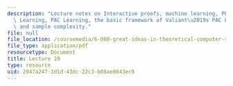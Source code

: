 ```yaml
---
description: "Lecture notes on Interactive proofs, machine learning, Philosophy Of\
  \ Learning, PAC Learning, the basic framework of Valiant\u2019s PAC Learning theory,\
  \ and sample complexity."
file: null
file_location: /coursemedia/6-080-great-ideas-in-theoretical-computer-science-spring-2008/2047a2471d1d43dc22c3b08ae8043ec9_lec19.pdf
file_type: application/pdf
resourcetype: Document
title: Lecture 19
type: resource
uid: 2047a247-1d1d-43dc-22c3-b08ae8043ec9
---
```

